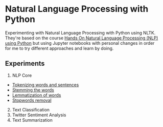 # Natural Language Processing with Python

Experimenting with Natural Language Processing with Python using NLTK. They're based on the course [Hands On Natural Language Processing (NLP) using Python](https://www.udemy.com/hands-on-natural-language-processing-using-python/) but using Jupyter notebooks with personal changes in order for me to try different approaches and learn by doing.

## Experiments
1. NLP Core
  - [Tokenizing words and sentences]()
  - [Stemming the words]()
  - [Lemmatization of words]()
  - [Stopwords removal]()
2. Text Classification
3. Twitter Sentiment Analysis
4. Text Summarization
